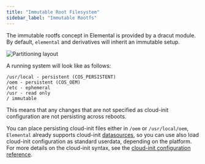 ```yaml
---
title: "Immutable Root Filesystem"
sidebar_label: "Immutable Rootfs"
---
```


The immutable rootfs concept in Elemental is provided by a dracut module.
By default, `elemental` and derivatives will inherit an immutable setup.

![Partitioning layout](https://docs.google.com/drawings/d/e/2PACX-1vR-I5ZwwB5EjpsymUfcNADRTTKXrNMnlZHgD8RjDpzYhyYiz_JrWJwvpcfMcwfYet1oWCZVWH22aj1k/pub?w=533&h=443)

A running system will look like as follows:

```
/usr/local - persistent (COS_PERSISTENT)
/oem - persistent (COS_OEM)
/etc - ephemeral
/usr - read only
/ immutable
```

This means that any changes that are not specified as cloud-init configuration are not persisting across reboots.

You can place persisting cloud-init files either in `/oem` or `/usr/local/oem`, `Elemental` already supports cloud-init [datasources](https://cloudinit.readthedocs.io/en/latest/topics/datasources.html), so you can use also load cloud-init configuration as standard userdata, depending on the platform. For more details on the cloud-init syntax, see the [cloud-init configuration reference](cloud_init).
